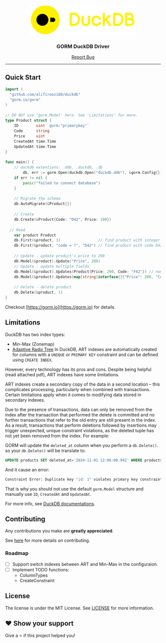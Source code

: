 <!-- PROJECT LOGO -->
<br />
<div align="center">
  <picture>
    <source media="(prefers-color-scheme: light)" srcset="https://raw.githubusercontent.com/duckdb/duckdb/main/logo/DuckDB_Logo-horizontal-dark-mode.svg">
    <source media="(prefers-color-scheme: dark)" srcset="https://raw.githubusercontent.com/duckdb/duckdb/main/logo/DuckDB_Logo-horizontal-dark-mode.svg">
    <img alt="DuckDB logo" src="https://raw.githubusercontent.com/duckdb/duckdb/main/logo/DuckDB_Logo-horizontal-dark-mode.svg" height="100">
  </picture>

<h3 align="center">GORM DuckDB Driver</h3>

  <p align="center">
    <a href="https://github.com/alifiroozi80/duckdb/issues">Report Bug</a>
    <!-- · -->
    <!-- <a href="https://github.com/alifiroozi80/duckdb/issues">Request Feature</a> -->
  </p>
</div>

---

## Quick Start

```go
import (
  "github.com/alifiroozi80/duckdb"
  "gorm.io/gorm"
)

// DO NOT use 'gorm.Model' here. See 'Limitations' for more.
type Product struct {
	ID        uint `gorm:"primarykey"`
	Code      string
	Price     uint
	CreatedAt time.Time
	UpdatedAt time.Time
}

func main() {
	// duckdb extentions: .ddb, .duckdb, .db
        db, err := gorm.Open(duckdb.Open("duckdb.ddb"), &gorm.Config{})
	if err != nil {
		panic("failed to connect database")
	}

	// Migrate the schema
	db.AutoMigrate(&Product{})

	// Create
	db.Create(&Product{Code: "D42", Price: 100})

  // Read
	var product Product
	db.First(&product, 1)                 // find product with integer primary key
	db.First(&product, "code = ?", "D42") // find product with code D42

	// Update - update product's price to 200
	db.Model(&product).Update("Price", 200)
	// Update - update multiple fields
	db.Model(&product).Updates(Product{Price: 200, Code: "F42"}) // non-zero fields
	db.Model(&product).Updates(map[string]interface{}{"Price": 200, "Code": "F42"})

	// Delete - delete product
	db.Delete(&product, 1)
}
```

Checkout [https://gorm.io](https://gorm.io) for details.


## Limitations

DuckDB has two index types:

- Min-Max (Zonemap)
- [Adaptive Radix Tree](https://db.in.tum.de/~leis/papers/ART.pdf)
In DuckDB, ART indexes are automatically created for columns with a `UNIQUE` or `PRIMARY KEY` constraint and can be defined using `CREATE INDEX`.

However, every technology has its pros and cons. Despite being helpful (read attached pdf), ART indexes have some limitations.

ART indexes create a secondary copy of the data in a second location – this complicates processing, particularly when combined with transactions. Certain limitations apply when it comes to modifying data stored in secondary indexes.

Due to the presence of transactions, data can only be removed from the index after the transaction that performed the delete is committed and no further transactions that refer to the old entry are still present in the index. As a result, transactions that perform deletions followed by insertions may trigger unexpected, unique constraint violations, as the deleted tuple has not yet been removed from the index. For example:

GORM will update the `deleted_at` column when you perform a `db.Delete()`. so your `db.Delete()` will be translate to:

```sql
UPDATE products SET deleted_at='2024-11-01 12:06:00.942' WHERE products.id = 1 AND products.deleted_at IS NULL;
```

And it cause an error:

```bash
Constraint Error: Duplicate key "id: 1" violates primary key constraint. If this is an unexpected constraint violation please double check with the known index limitations section in our documentation (https://duckdb.org/docs/sql/indexes).
```

That is why you should not use the default `gorm.Model` structure and manually use `ID`, `CreatedAt` and `UpdatedAt`.

For more info, see [DuckDB documentations](https://duckdb.org/docs/sql/constraints#primary-key-and-unique-constraint).

<!-- CONTRIBUTING -->

## Contributing

Any contributions you make are **greatly appreciated**.

See [here](https://github.com/alifiroozi80/duckdb/blob/main/CONTRIBUTING.md) for more details on contributing.

### Roadmap

- [ ] Support switch indexes between ART and Min-Max in the configuraion.
- [ ] Implement TODO functions:
	- ColumnTypes
	- CreateConstraint

<!-- LICENSE -->

## License

The license is under the MIT License. See [LICENSE](https://github.com/alifiroozi80/duckdb/blob/main/LICENSE) for more
information.

## ❤ Show your support

Give a ⭐️ if this project helped you!
